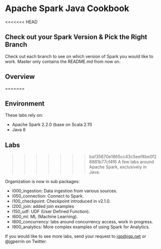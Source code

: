 # Apache Spark Java Cookbook

<<<<<<< HEAD
## Check out your Spark Version & Pick the Right Branch
Check out each branch to see on which version of Spark you would like to work. Master only contains the README.md from now on.

## Overview
=======
## Environment
These labs rely on:
* Apache Spark 2.2.0 (base on Scala 2.11)
* Java 8

## Labs
>>>>>>> baf35670e1865cc43c5eef8be0f28881b77cf4f6
A few labs around Apache Spark, exclusively in Java.

Organization is now in sub packages:

* l000_ingestion: Data ingestion from various sources.
* l050_connection: Connect to Spark.
* l100_checkpoint: Checkpoint introduced in v2.1.0.
* l200_join: added join examples
* l150_udf: UDF (User Defined Function).
* l600_ml: ML (Machine Learning).
* l800_concurrency: labs around concurrency access, work in progress.
* l900_analytics: More complex examples of using Spark for Analytics.


If you would like to see more labs, send your request to jgp@jgp.net or @jgperrin on Twitter.
